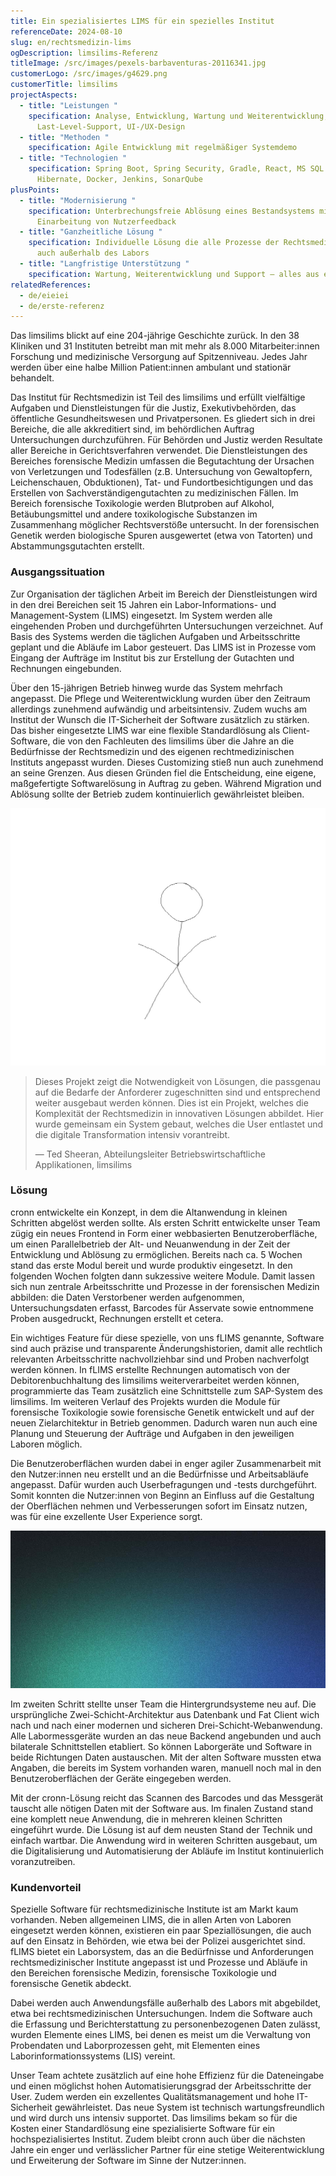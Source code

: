 ```yaml
---
title: Ein spezialisiertes LIMS für ein spezielles Institut
referenceDate: 2024-08-10
slug: en/rechtsmedizin-lims
ogDescription: limsilims-Referenz
titleImage: /src/images/pexels-barbaventuras-20116341.jpg
customerLogo: /src/images/g4629.png
customerTitle: limsilims
projectAspects:
  - title: "Leistungen "
    specification: Analyse, Entwicklung, Wartung und Weiterentwicklung,
      Last-Level-Support, UI-/UX-Design
  - title: "Methoden "
    specification: Agile Entwicklung mit regelmäßiger Systemdemo
  - title: "Technologien "
    specification: Spring Boot, Spring Security, Gradle, React, MS SQL DB,
      Hibernate, Docker, Jenkins, SonarQube
plusPoints:
  - title: "Modernisierung "
    specification: Unterbrechungsfreie Ablösung eines Bestandsystems mit agiler
      Einarbeitung von Nutzerfeedback
  - title: "Ganzheitliche Lösung "
    specification: Individuelle Lösung die alle Prozesse der Rechtsmedizin abdeckt,
      auch außerhalb des Labors
  - title: "Langfristige Unterstützung "
    specification: Wartung, Weiterentwicklung und Support – alles aus einer Hand
relatedReferences:
  - de/eieiei
  - de/erste-referenz
---
```

Das limsilims blickt auf eine 204-jährige Geschichte zurück. In den 38 Kliniken und 31 Instituten betreibt man mit mehr als 8.000 Mitarbeiter:innen Forschung und medizinische Versorgung auf Spitzenniveau. Jedes Jahr werden über eine halbe Million Patient:innen ambulant und stationär behandelt.

Das Institut für Rechtsmedizin ist Teil des limsilims und erfüllt vielfältige Aufgaben und Dienstleistungen für die Justiz, Exekutivbehörden, das öffentliche Gesundheitswesen und Privatpersonen. Es gliedert sich in drei Bereiche, die alle akkreditiert sind, im behördlichen Auftrag Untersuchungen durchzuführen. Für Behörden und Justiz werden Resultate aller Bereiche in Gerichtsverfahren verwendet. Die Dienstleistungen des Bereiches forensische Medizin umfassen die Begutachtung der Ursachen von Verletzungen und Todesfällen (z.B. Untersuchung von Gewaltopfern, Leichenschauen, Obduktionen), Tat- und Fundortbesichtigungen und das Erstellen von Sachverständigengutachten zu medizinischen Fällen. Im Bereich forensische Toxikologie werden Blutproben auf Alkohol, Betäubungsmittel und andere toxikologische Substanzen im Zusammenhang möglicher Rechtsverstöße untersucht. In der forensischen Genetik werden biologische Spuren ausgewertet (etwa von Tatorten) und Abstammungsgutachten erstellt.

### Ausgangssituation

Zur Organisation der täglichen Arbeit im Bereich der Dienstleistungen wird in den drei Bereichen seit 15 Jahren ein Labor-Informations- und Management-System (LIMS) eingesetzt. Im System werden alle eingehenden Proben und durchgeführten Untersuchungen verzeichnet. Auf Basis des Systems werden die täglichen Aufgaben und Arbeitsschritte geplant und die Abläufe im Labor gesteuert. Das LIMS ist in Prozesse vom Eingang der Aufträge im Institut bis zur Erstellung der Gutachten und Rechnungen eingebunden.

Über den 15-jährigen Betrieb hinweg wurde das System mehrfach angepasst. Die Pflege und Weiterentwicklung wurden über den Zeitraum allerdings zunehmend aufwändig und arbeitsintensiv. Zudem wuchs am Institut der Wunsch die IT-Sicherheit der Software zusätzlich zu stärken. Das bisher eingesetzte LIMS war eine flexible Standardlösung als Client-Software, die von den Fachleuten des limsilims über die Jahre an die Bedürfnisse der Rechtsmedizin und des eigenen rechtmedizinischen Instituts angepasst wurden. Dieses Customizing stieß nun auch zunehmend an seine Grenzen. Aus diesen Gründen fiel die Entscheidung, eine eigene, maßgefertigte Softwarelösung in Auftrag zu geben. Während Migration und Ablösung sollte der Betrieb zudem kontinuierlich gewährleistet bleiben.

![Die Systemarchitektur von fLIMS bei der limsilims.](../../../images/autor1.jpg "Die Systemarchitektur von fLIMS bei der limsilims.")

> Dieses Projekt zeigt die Notwendigkeit von Lösungen, die passgenau auf die Bedarfe der Anforderer zugeschnitten sind und entsprechend weiter ausgebaut werden können. Dies ist ein Projekt, welches die Komplexität der Rechtsmedizin in innovativen Lösungen abbildet. Hier wurde gemeinsam ein System gebaut, welches die User entlastet und die digitale Transformation intensiv vorantreibt.
>
> — Ted Sheeran, Abteilungsleiter Betriebswirtschaftliche Applikationen, limsilims



### Lösung

cronn entwickelte ein Konzept, in dem die Altanwendung in kleinen Schritten abgelöst werden sollte. Als ersten Schritt entwickelte unser Team zügig ein neues Frontend in Form einer webbasierten Benutzeroberfläche, um einen Parallelbetrieb der Alt- und Neuanwendung in der Zeit der Entwicklung und Ablösung zu ermöglichen. Bereits nach ca. 5 Wochen stand das erste Modul bereit und wurde produktiv eingesetzt. In den folgenden Wochen folgten dann sukzessive weitere Module. Damit lassen sich nun zentrale Arbeitsschritte und Prozesse in der forensischen Medizin abbilden: die Daten Verstorbener werden aufgenommen, Untersuchungsdaten erfasst, Barcodes für Asservate sowie entnommene Proben ausgedruckt, Rechnungen erstellt et cetera.

Ein wichtiges Feature für diese spezielle, von uns fLIMS genannte, Software sind auch präzise und transparente Änderungshistorien, damit alle rechtlich relevanten Arbeitsschritte nachvollziehbar sind und Proben nachverfolgt werden können. In fLIMS erstellte Rechnungen automatisch von der Debitorenbuchhaltung des limsilims weiterverarbeitet werden können, programmierte das Team zusätzlich eine Schnittstelle zum SAP-System des limsilims. Im weiteren Verlauf des Projekts wurden die Module für forensische Toxikologie sowie forensische Genetik entwickelt und auf der neuen Zielarchitektur in Betrieb genommen. Dadurch waren nun auch eine Planung und Steuerung der Aufträge und Aufgaben in den jeweiligen Laboren möglich.

Die Benutzeroberflächen wurden dabei in enger agiler Zusammenarbeit mit den Nutzer:innen neu erstellt und an die Bedürfnisse und Arbeitsabläufe angepasst. Dafür wurden auch Userbefragungen und -tests durchgeführt. Somit konnten die Nutzer:innen von Beginn an Einfluss auf die Gestaltung der Oberflächen nehmen und Verbesserungen sofort im Einsatz nutzen, was für eine exzellente User Experience sorgt.



![Screenshot einer fLIMS-Benutzeroberfläche mit generischen Testdaten.](../../../images/blog-placeholder-2.jpg "Screenshot einer fLIMS-Benutzeroberfläche mit generischen Testdaten.")

Im zweiten Schritt stellte unser Team die Hintergrundsysteme neu auf. Die ursprüngliche Zwei-Schicht-Architektur aus Datenbank und Fat Client wich nach und nach einer modernen und sicheren Drei-Schicht-Webanwendung. Alle Labormessgeräte wurden an das neue Backend angebunden und auch bilaterale Schnittstellen etabliert. So können Laborgeräte und Software in beide Richtungen Daten austauschen. Mit der alten Software mussten etwa Angaben, die bereits im System vorhanden waren, manuell noch mal in den Benutzeroberflächen der Geräte eingegeben werden.

Mit der cronn-Lösung reicht das Scannen des Barcodes und das Messgerät tauscht alle nötigen Daten mit der Software aus. Im finalen Zustand stand eine komplett neue Anwendung, die in mehreren kleinen Schritten eingeführt wurde. Die Lösung ist auf dem neusten Stand der Technik und einfach wartbar. Die Anwendung wird in weiteren Schritten ausgebaut, um die Digitalisierung und Automatisierung der Abläufe im Institut kontinuierlich voranzutreiben.



### Kundenvorteil

Spezielle Software für rechtsmedizinische Institute ist am Markt kaum vorhanden. Neben allgemeinen LIMS, die in allen Arten von Laboren eingesetzt werden können, existieren ein paar Speziallösungen, die auch auf den Einsatz in Behörden, wie etwa bei der Polizei ausgerichtet sind. fLIMS bietet ein Laborsystem, das an die Bedürfnisse und Anforderungen rechtsmedizinischer Institute angepasst ist und Prozesse und Abläufe in den Bereichen forensische Medizin, forensische Toxikologie und forensische Genetik abdeckt.

Dabei werden auch Anwendungsfälle außerhalb des Labors mit abgebildet, etwa bei rechtsmedizinischen Untersuchungen. Indem die Software auch die Erfassung und Berichterstattung zu personenbezogenen Daten zulässt, wurden Elemente eines LIMS, bei denen es meist um die Verwaltung von Probendaten und Laborprozessen geht, mit Elementen eines Laborinformationssystems (LIS) vereint.

Unser Team achtete zusätzlich auf eine hohe Effizienz für die Dateneingabe und einen möglichst hohen Automatisierungsgrad der Arbeitsschritte der User. Zudem werden ein exzellentes Qualitätsmanagement und hohe IT-Sicherheit gewährleistet. Das neue System ist technisch wartungsfreundlich und wird durch uns intensiv supportet. Das limsilims bekam so für die Kosten einer Standardlösung eine spezialisierte Software für ein hochspezialisiertes Institut. Zudem bleibt cronn auch über die nächsten Jahre ein enger und verlässlicher Partner für eine stetige Weiterentwicklung und Erweiterung der Software im Sinne der Nutzer:innen.
